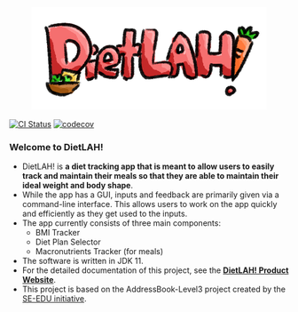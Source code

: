 <p align="center">
  <img src="docs/images/dietlah-slim.png" alt="DietLAH!">
</p>

[![CI Status](https://github.com/AY2021S2-CS2103T-T12-2/tp/workflows/Java%20CI/badge.svg)](https://github.com/AY2021S2-CS2103T-T12-2/tp/actions)
[![codecov](https://codecov.io/gh/AY2021S2-CS2103T-T12-2/tp/branch/master/graph/badge.svg?token=1H94FQ5BPQ)](https://codecov.io/gh/AY2021S2-CS2103T-T12-2/tp)

### Welcome to DietLAH!

* DietLAH! is **a diet tracking app that is meant to allow users to easily track and maintain their meals so that they are able to maintain their ideal weight and body shape**.<br>
* While the app has a GUI, inputs and feedback are primarily given via a command-line interface. This allows users to work on the app quickly and efficiently as they get used to the inputs.
* The app currently consists of three main components:
  * BMI Tracker
  * Diet Plan Selector
  * Macronutrients Tracker (for meals)
* The software is written in JDK 11.
* For the detailed documentation of this project, see the **[DietLAH! Product Website](https://ay2021s2-cs2103t-t12-2.github.io/tp/)**.
* This project is based on the AddressBook-Level3 project created by the [SE-EDU initiative](https://se-education.org).
